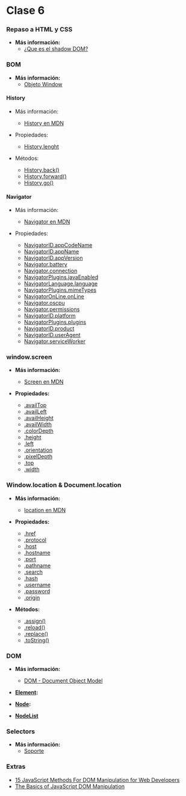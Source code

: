 # Clase 6

### Repaso a HTML y CSS
- **Más información:**
  - [¿Que es el shadow DOM?](http://www.htmlcinco.com/shadow-dom-una-forma-facil-de-entenderlo/)

### BOM
- **Más información:**
  - [Objeto Window](https://developer.mozilla.org/en-US/docs/Web/API/Window)

#### History

- Más información:
	- [History en MDN](https://developer.mozilla.org/en-US/docs/Web/API/History)

- Propiedades:
	- [History.lenght](https://developer.mozilla.org/en-US/docs/Web/API/History/length)

- Métodos:
	- [History.back()](https://developer.mozilla.org/en-US/docs/Web/API/History/back)
	- [History.forward()](https://developer.mozilla.org/en-US/docs/Web/API/History/forward)
	- [History.go()](https://developer.mozilla.org/en-US/docs/Web/API/History/go)


#### Navigator

- Más información:
	- [Navigator en MDN](https://developer.mozilla.org/en-US/docs/Web/API/Navigator)

- Propiedades:
	- [NavigatorID.appCodeName](https://developer.mozilla.org/en-US/docs/Web/API/NavigatorID/appCodeName)
	- [NavigatorID.appName](https://developer.mozilla.org/en-US/docs/Web/API/NavigatorID/appName)
	- [NavigatorID.appVersion](https://developer.mozilla.org/en-US/docs/Web/API/NavigatorID/appVersion)
	- [Navigator.battery](https://developer.mozilla.org/en-US/docs/Web/API/Navigator/battery)
	- [Navigator.connection](https://developer.mozilla.org/en-US/docs/Web/API/Navigator/connection)
	- [NavigatorPlugins.javaEnabled](https://developer.mozilla.org/en-US/docs/Web/API/NavigatorPlugins/javaEnabled)
	- [NavigatorLanguage.language](https://developer.mozilla.org/en-US/docs/Web/API/NavigatorLanguage/language)
	- [NavigatorPlugins.mimeTypes](https://developer.mozilla.org/en-US/docs/Web/API/NavigatorPlugins/mimeTypes)
	- [NavigatorOnLine.onLine](https://developer.mozilla.org/en-US/docs/Web/API/NavigatorOnLine/onLine)
	- [Navigator.oscpu](https://developer.mozilla.org/en-US/docs/Web/API/Navigator/oscpu)
	- [Navigator.permissions](https://developer.mozilla.org/en-US/docs/Web/API/Navigator/permissions)
	- [NavigatorID.platform](https://developer.mozilla.org/en-US/docs/Web/API/NavigatorID/platform)
	- [NavigatorPlugins.plugins](https://developer.mozilla.org/en-US/docs/Web/API/NavigatorPlugins/plugins)
	- [NavigatorID.product](https://developer.mozilla.org/en-US/docs/Web/API/NavigatorID/product)
	- [NavigatorID.userAgent](https://developer.mozilla.org/en-US/docs/Web/API/NavigatorID/userAgent)
	- [Navigator.serviceWorker](https://developer.mozilla.org/en-US/docs/Web/API/Navigator/serviceWorker)


### window.screen
- **Más información:**
	- [Screen en MDN](https://developer.mozilla.org/en-US/docs/Web/API/Screen)

- **Propiedades:**
	- [.availTop](https://developer.mozilla.org/en-US/docs/Web/API/Screen/availTop)
	- [.availLeft](https://developer.mozilla.org/en-US/docs/Web/API/Screen/availLeft)
	- [.availHeight](https://developer.mozilla.org/en-US/docs/Web/API/Screen/availHeight)
	- [.availWidth](https://developer.mozilla.org/en-US/docs/Web/API/Screen/availWidth)
	- [.colorDepth](https://developer.mozilla.org/en-US/docs/Web/API/Screen/colorDepth)
	- [.height](https://developer.mozilla.org/en-US/docs/Web/API/Screen/height)
	- [.left](https://developer.mozilla.org/en-US/docs/Web/API/Screen/left)
	- [.orientation](https://developer.mozilla.org/en-US/docs/Web/API/Screen/orientation)
	- [.pixelDepth](https://developer.mozilla.org/en-US/docs/Web/API/Screen/pixelDepth)
	- [.top](https://developer.mozilla.org/en-US/docs/Web/API/Screen/top)
	- [.width](https://developer.mozilla.org/en-US/docs/Web/API/Screen/width)


### Window.location & Document.location
- **Más información:**
  - [location en MDN](https://developer.mozilla.org/es/docs/Web/API/Location)

- **Propiedades:**
  - [.href](https://developer.mozilla.org/en-US/docs/Web/API/Location/href)
  - [.protocol](https://developer.mozilla.org/en-US/docs/Web/API/Location/protocol)
  - [.host](https://developer.mozilla.org/en-US/docs/Web/API/Location/host)
  - [.hostname](https://developer.mozilla.org/en-US/docs/Web/API/Location/hostname)
  - [.port](https://developer.mozilla.org/en-US/docs/Web/API/Location/port)
  - [.pathname](https://developer.mozilla.org/en-US/docs/Web/API/Location/pathname)
  - [.search](https://developer.mozilla.org/en-US/docs/Web/API/Location/search)
  - [.hash](https://developer.mozilla.org/en-US/docs/Web/API/Location/hash)
  - [.username](https://developer.mozilla.org/en-US/docs/Web/API/Location/username)
  - [.password](https://developer.mozilla.org/en-US/docs/Web/API/Location/password)
  - [.origin](https://developer.mozilla.org/en-US/docs/Web/API/Location/origin)

- **Métodos:**
  - [.assign()](https://developer.mozilla.org/en-US/docs/Web/API/Location/assign)
  - [.reload()](https://developer.mozilla.org/en-US/docs/Web/API/Location/reload)
  - [.replace()](https://developer.mozilla.org/en-US/docs/Web/API/Location/replace)
  - [.toString()](https://developer.mozilla.org/en-US/docs/Web/API/Location/toString)

### DOM
- **Más información:**
  - [DOM - Document Object Model](https://developer.mozilla.org/en-US/docs/Web/API/Document_Object_Model)

- **[Element](https://developer.mozilla.org/en-US/docs/Web/API/Element):**
- **[Node](https://developer.mozilla.org/en-US/docs/Web/API/Node):**
- **[NodeList](https://developer.mozilla.org/en-US/docs/Web/API/NodeList)** 


### Selectors
- **Más información:**
  - [Soporte](http://caniuse.com/#search=querySelector)


### Extras

- [15 JavaScript Methods For DOM Manipulation for Web Developers](http://www.hongkiat.com/blog/dom-manipulation-javascript-methods/)
- [The Basics of JavaScript DOM Manipulation](http://callmenick.com/post/basics-javascript-dom-manipulation)

